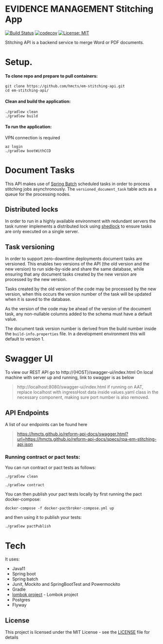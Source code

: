# EVIDENCE MANAGEMENT Stitching App

[![Build Status](https://travis-ci.org/hmcts/rpa-em-stitching-api.svg?branch=master)](https://travis-ci.org/hmcts/rpa-em-stitching-api)
[![codecov](https://codecov.io/gh/hmcts/rpa-em-stitching-api/branch/master/graph/badge.svg)](https://codecov.io/gh/hmcts/rpa-em-stitching-api)
[![License: MIT](https://img.shields.io/badge/License-MIT-yellow.svg)](https://opensource.org/licenses/MIT)

Stitching API is a backend service to merge Word or PDF documents.

# Setup.

#### To clone repo and prepare to pull containers:
```
git clone https://github.com/hmcts/em-stitching-api.git
cd em-stitching-api/
```

#### Clean and build the application:
```
./gradlew clean
./gradlew build
```

#### To run the application:

VPN connection is required

```
az login
./gradlew bootWithCCD
```

# Document Tasks

This API makes use of [Spring Batch](https://spring.io/projects/spring-batch) scheduled tasks in order to process stitching jobs asynchronously. The `versioned_document_task` table acts as a queue for the processing nodes.

## Distributed locks

In order to run in a highly available environment with redundant servers the task runner implements a distributed lock using [shedlock](https://github.com/lukas-krecan/ShedLock) to ensure tasks are only executed on a single server.

## Task versioning

In order to support zero-downtime deployments document tasks are versioned. This enables two versions of the API (the old version and the new version) to run side-by-side and share the same database, while ensuring that any document tasks created by the new version are processed by the new version.

Tasks created by the old version of the code may be processed by the new version, when this occurs the version number of the task will be updated when it is saved to the database.

As the version of the code may be ahead of the version of the document task, any non-nullable columns added to the schema must have a default value.

The document task version number is derived from the build number inside the `build-info.properties` file. In a development environment this will default to version 1. 
# Swagger UI
To view our REST API go to http://{HOST}/swagger-ui/index.html
On local machine with server up and running, link to swagger is as below
> http://localhost:8080/swagger-ui/index.html
> if running on AAT, replace localhost with ingressHost data inside values.yaml class in the necessary component, making sure port number is also removed.

## API Endpoints
A list of our endpoints can be found here
> https://hmcts.github.io/reform-api-docs/swagger.html?url=https://hmcts.github.io/reform-api-docs/specs/rpa-em-stitching-api.json

### Running contract or pact tests:

You can run contract or pact tests as follows:

```
./gradlew clean
```

```
./gradlew contract
```

You can then publish your pact tests locally by first running the pact docker-compose:

```
docker-compose -f docker-pactbroker-compose.yml up
```

and then using it to publish your tests:

```
./gradlew pactPublish
```

# Tech
It uses:

* Java11
* Spring boot
* Spring batch
* Junit, Mockito and SpringBootTest and Powermockito
* Gradle
* [lombok project](https://projectlombok.org/) - Lombok project
* Postgres
* Flyway

## License
This project is licensed under the MIT License - see the [LICENSE](LICENSE) file for details
